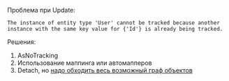 Проблема при Update:
```
The instance of entity type 'User' cannot be tracked because another instance with the same key value for {'Id'} is already being tracked.
```

Решения:
1. AsNoTracking
2. Использование маппинга или автомапперов
3. Detach, но [надо обходить весь возможный граф объектов](https://stackoverflow.com/questions/70095949/the-instance-of-entity-type-cannot-be-tracked-because-another-instance-with-the#70103298)